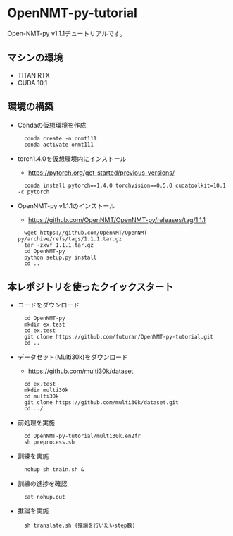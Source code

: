 # OpenNMT-py-tutorial



Open-NMT-py v1.1.1チュートリアルです。


## マシンの環境
- TITAN RTX
- CUDA 10.1

## 環境の構築
+ Condaの仮想環境を作成
  ```
    conda create -n onmt111
    conda activate onmt111 
  ```
+ torch1.4.0を仮想環境内にインストール
  - https://pytorch.org/get-started/previous-versions/
  ```
    conda install pytorch==1.4.0 torchvision==0.5.0 cudatoolkit=10.1 -c pytorch
  ```
  
+ OpenNMT-py v1.1.1のインストール
  - https://github.com/OpenNMT/OpenNMT-py/releases/tag/1.1.1
  ```
    wget https://github.com/OpenNMT/OpenNMT-py/archive/refs/tags/1.1.1.tar.gz
    tar -zxvf 1.1.1.tar.gz
    cd OpenNMT-py
    python setup.py install
    cd ..
  ```
  
## 本レポジトリを使ったクイックスタート
+ コードをダウンロード
  ```
    cd OpenNMT-py
    mkdir ex.test
    cd ex.test
    git clone https://github.com/futuran/OpenNMT-py-tutorial.git
    cd ..
  ```
+ データセット(Multi30k)をダウンロード
  - https://github.com/multi30k/dataset
  ```
    cd ex.test
    mkdir multi30k
    cd multi30k
    git clone https://github.com/multi30k/dataset.git
    cd ../
  ```  

+ 前処理を実施
  ```
    cd OpenNMT-py-tutorial/multi30k.en2fr
    sh preprocess.sh
  ```  

+ 訓練を実施
  ```
    nohup sh train.sh &
  ```  
+ 訓練の進捗を確認
  ```
    cat nohup.out
  ```  

+ 推論を実施
  ```
    sh translate.sh (推論を行いたいstep数)
  ```  

